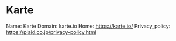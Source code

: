 
# Karte

Name: Karte
Domain: karte.io
Home: https://karte.io/
Privacy_policy: https://plaid.co.jp/privacy-policy.html
